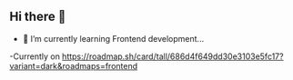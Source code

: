 ## Hi there 👋

- 🌱 I’m currently learning Frontend development...

-Currently on https://roadmap.sh/card/tall/686d4f649dd30e3103e5fc17?variant=dark&roadmaps=frontend


